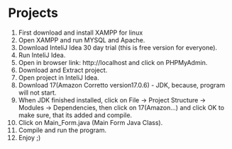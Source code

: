 # Projects

1. First download and install XAMPP for linux
2. Open XAMPP and run MYSQL and Apache.
3. Download InteliJ Idea 30 day trial (this is free version for everyone).
4. Run InteliJ Idea.
5. Open in browser link: http://localhost and click on PHPMyAdmin.
6. Download and Extract project.
7. Open project in InteliJ Idea.
8. Download 17(Amazon Corretto version17.0.6) - JDK, because, program will not start.
9. When JDK finished installed, click on File -> Project Structure -> Modules -> Dependencies, then click on 17(Amazon...) and click OK to make sure, that its added and compile.
10. Click on Main_Form.java (Main Form Java Class).
11. Compile and run the program.
12. Enjoy ;)

